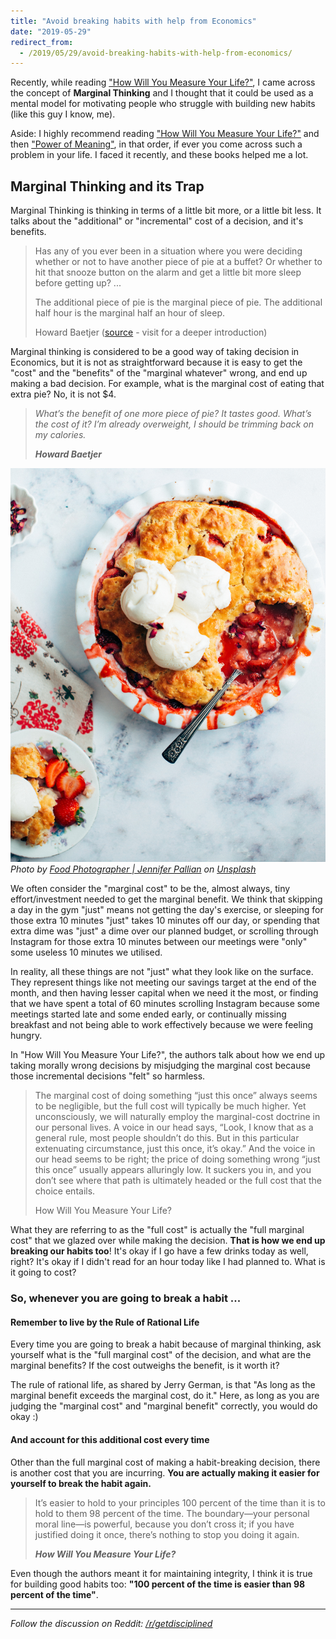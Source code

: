 ```yaml
---
title: "Avoid breaking habits with help from Economics"
date: "2019-05-29"
redirect_from:
  - /2019/05/29/avoid-breaking-habits-with-help-from-economics/
---
```


Recently, while reading ["How Will You Measure Your Life?"](https://www.goodreads.com/book/show/13425570-how-will-you-measure-your-life?ac=1&from_search=true), I came across the concept of **Marginal Thinking** and I thought that it could be used as a mental model for motivating people who struggle with building new habits (like this guy I know, me).

Aside: I highly recommend reading ["How Will You Measure Your Life?"](https://www.goodreads.com/book/show/13425570-how-will-you-measure-your-life?ac=1&from_search=true) and then ["Power of Meaning"](https://www.goodreads.com/book/show/30008950-the-power-of-meaning?ac=1&from_search=true), in that order, if ever you come across such a problem in your life. I faced it recently, and these books helped me a lot.

## Marginal Thinking and its Trap

Marginal Thinking is thinking in terms of a little bit more, or a little bit less. It talks about the "additional" or "incremental" cost of a decision, and it's benefits.

> Has any of you ever been in a situation where you were deciding whether or not to have another piece of pie at a buffet? Or whether to hit that snooze button on the alarm and get a little bit more sleep before getting up? ...
>
> The additional piece of pie is the marginal piece of pie. The additional half hour is the marginal half an hour of sleep.
>
> Howard Baetjer ([source](https://www.libertarianism.org/guides/lectures/marginal-thinking) - visit for a deeper introduction)

Marginal thinking is considered to be a good way of taking decision in Economics, but it is not as straightforward because it is easy to get the "cost" and the "benefits" of the "marginal whatever" wrong, and end up making a bad decision. For example, what is the marginal cost of eating that extra pie? No, it is not $4.

> _What’s the benefit of one more piece of pie? It tastes good. What’s the cost of it? I’m already overweight, I should be trimming back on my calories._
>
> **_Howard Baetjer_**

![Tasty looking Pie](./images/cover.jpg)
*Photo by [Food Photographer | Jennifer Pallian](https://unsplash.com/photos/sT5OXh429qk?utm_source=unsplash&utm_medium=referral&utm_content=creditCopyText) on [Unsplash](https://unsplash.com/search/photos/small-pie?utm_source=unsplash&utm_medium=referral&utm_content=creditCopyText)*

We often consider the "marginal cost" to be the, almost always, tiny effort/investment needed to get the marginal benefit. We think that skipping a day in the gym "just" means not getting the day's exercise, or sleeping for those extra 10 minutes "just" takes 10 minutes off our day, or spending that extra dime was "just" a dime over our planned budget, or scrolling through Instagram for those extra 10 minutes between our meetings were "only" some useless 10 minutes we utilised.

In reality, all these things are not "just" what they look like on the surface. They represent things like not meeting our savings target at the end of the month, and then having lesser capital when we need it the most, or finding that we have spent a total of 60 minutes scrolling Instagram because some meetings started late and some ended early, or continually missing breakfast and not being able to work effectively because we were feeling hungry.

In "How Will You Measure Your Life?", the authors talk about how we end up taking morally wrong decisions by misjudging the marginal cost because those incremental decisions "felt" so harmless.

> The marginal cost of doing something “just this once” always seems to be negligible, but the full cost will typically be much higher. Yet unconsciously, we will naturally employ the marginal-cost doctrine in our personal lives. A voice in our head says, “Look, I know that as a general rule, most people shouldn’t do this. But in this particular extenuating circumstance, just this once, it’s okay.” And the voice in our head seems to be right; the price of doing something wrong “just this once” usually appears alluringly low. It suckers you in, and you don’t see where that path is ultimately headed or the full cost that the choice entails.
>
> How Will You Measure Your Life?

What they are referring to as the "full cost" is actually the "full marginal cost" that we glazed over while making the decision. **That is how we end up breaking our habits too**! It's okay if I go have a few drinks today as well, right? It's okay if I didn't read for an hour today like I had planned to. What is it going to cost?

### So, whenever you are going to break a habit ...

#### Remember to live by the Rule of Rational Life

Every time you are going to break a habit because of marginal thinking, ask yourself what is the "full marginal cost" of the decision, and what are the marginal benefits? If the cost outweighs the benefit, is it worth it?

The rule of rational life, as shared by Jerry German, is that "As long as the marginal benefit exceeds the marginal cost, do it." Here, as long as you are judging the "marginal cost" and "marginal benefit" correctly, you would do okay :)

#### And account for this additional cost every time

Other than the full marginal cost of making a habit-breaking decision, there is another cost that you are incurring. **You are actually making it easier for yourself to break the habit again.**

> It’s easier to hold to your principles 100 percent of the time than it is to hold to them 98 percent of the time. The boundary—your personal moral line—is powerful, because you don’t cross it; if you have justified doing it once, there’s nothing to stop you doing it again.
>
> **_How Will You Measure Your Life?_**

Even though the authors meant it for maintaining integrity, I think it is true for building good habits too: **"100 percent of the time is easier than 98 percent of the time"**.

* * *

_Follow the discussion on Reddit:_ [_/r/getdisciplined_](https://www.reddit.com/r/getdisciplined/comments/buu0mo/method_avoid_breaking_habits_because_of_falling/)
